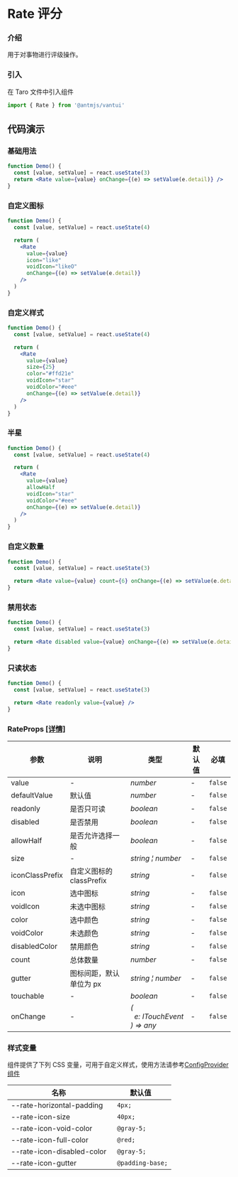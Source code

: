 # Rate 评分

### 介绍

用于对事物进行评级操作。

### 引入

在 Taro 文件中引入组件

```js
import { Rate } from '@antmjs/vantui'
```

## 代码演示

### 基础用法

```jsx
function Demo() {
  const [value, setValue] = react.useState(3)
  return <Rate value={value} onChange={(e) => setValue(e.detail)} />
}
```

### 自定义图标

```jsx
function Demo() {
  const [value, setValue] = react.useState(4)

  return (
    <Rate
      value={value}
      icon="like"
      voidIcon="likeO"
      onChange={(e) => setValue(e.detail)}
    />
  )
}
```

### 自定义样式

```jsx
function Demo() {
  const [value, setValue] = react.useState(4)

  return (
    <Rate
      value={value}
      size={25}
      color="#ffd21e"
      voidIcon="star"
      voidColor="#eee"
      onChange={(e) => setValue(e.detail)}
    />
  )
}
```

### 半星

```jsx
function Demo() {
  const [value, setValue] = react.useState(4)

  return (
    <Rate
      value={value}
      allowHalf
      voidIcon="star"
      voidColor="#eee"
      onChange={(e) => setValue(e.detail)}
    />
  )
}
```

### 自定义数量

```jsx
function Demo() {
  const [value, setValue] = react.useState(3)

  return <Rate value={value} count={6} onChange={(e) => setValue(e.detail)} />
}
```

### 禁用状态

```jsx
function Demo() {
  const [value, setValue] = react.useState(3)

  return <Rate disabled value={value} onChange={(e) => setValue(e.detail)} />
}
```

### 只读状态

```jsx
function Demo() {
  const [value, setValue] = react.useState(3)

  return <Rate readonly value={value} />
}
```

### RateProps [[详情]](https://github.com/AntmJS/vantui/tree/main/packages/vantui/types/rate.d.ts)

| 参数            | 说明                     | 类型                                                                                                    | 默认值 | 必填    |
| --------------- | ------------------------ | ------------------------------------------------------------------------------------------------------- | ------ | ------- |
| value           | -                        | _&nbsp;&nbsp;number<br/>_                                                                               | -      | `false` |
| defaultValue    | 默认值                   | _&nbsp;&nbsp;number<br/>_                                                                               | -      | `false` |
| readonly        | 是否只可读               | _&nbsp;&nbsp;boolean<br/>_                                                                              | -      | `false` |
| disabled        | 是否禁用                 | _&nbsp;&nbsp;boolean<br/>_                                                                              | -      | `false` |
| allowHalf       | 是否允许选择一般         | _&nbsp;&nbsp;boolean<br/>_                                                                              | -      | `false` |
| size            | -                        | _&nbsp;&nbsp;string&nbsp;&brvbar;&nbsp;number<br/>_                                                     | -      | `false` |
| iconClassPrefix | 自定义图标的 classPrefix | _&nbsp;&nbsp;string<br/>_                                                                               | -      | `false` |
| icon            | 选中图标                 | _&nbsp;&nbsp;string<br/>_                                                                               | -      | `false` |
| voidIcon        | 未选中图标               | _&nbsp;&nbsp;string<br/>_                                                                               | -      | `false` |
| color           | 选中颜色                 | _&nbsp;&nbsp;string<br/>_                                                                               | -      | `false` |
| voidColor       | 未选颜色                 | _&nbsp;&nbsp;string<br/>_                                                                               | -      | `false` |
| disabledColor   | 禁用颜色                 | _&nbsp;&nbsp;string<br/>_                                                                               | -      | `false` |
| count           | 总体数量                 | _&nbsp;&nbsp;number<br/>_                                                                               | -      | `false` |
| gutter          | 图标间距，默认单位为 px  | _&nbsp;&nbsp;string&nbsp;&brvbar;&nbsp;number<br/>_                                                     | -      | `false` |
| touchable       | -                        | _&nbsp;&nbsp;boolean<br/>_                                                                              | -      | `false` |
| onChange        | -                        | _&nbsp;&nbsp;(<br/>&nbsp;&nbsp;&nbsp;&nbsp;e:&nbsp;ITouchEvent<br/>&nbsp;&nbsp;)&nbsp;=>&nbsp;any<br/>_ | -      | `false` |

### 样式变量

组件提供了下列 CSS 变量，可用于自定义样式，使用方法请参考[ConfigProvider 组件](https://antmjs.github.io/vantui/#/config-provider)

| 名称                       | 默认值            |
| -------------------------- | ----------------- |
| --rate-horizontal-padding  | ` 4px;`           |
| --rate-icon-size           | ` 40px;`          |
| --rate-icon-void-color     | ` @gray-5;`       |
| --rate-icon-full-color     | ` @red;`          |
| --rate-icon-disabled-color | ` @gray-5;`       |
| --rate-icon-gutter         | ` @padding-base;` |
